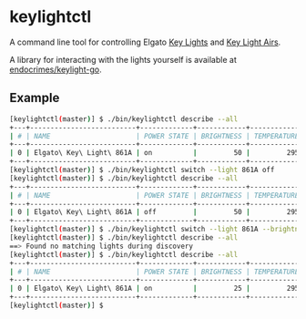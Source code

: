 # keylightctl

A command line tool for controlling Elgato [Key
Lights](https://www.elgato.com/en/gaming/key-light) and [Key Light
Airs](https://www.elgato.com/en/gaming/key-light-air).

A library for interacting with the lights yourself is available at
[endocrimes/keylight-go](https://github.com/endocrimes/keylight-go).

## Example

```bash
[keylightctl(master)] $ ./bin/keylightctl describe --all
+---+--------------------------+-------------+------------+-------------+
| # | NAME                     | POWER STATE | BRIGHTNESS | TEMPERATURE |
+---+--------------------------+-------------+------------+-------------+
| 0 | Elgato\ Key\ Light\ 861A | on          |         50 |         295 |
+---+--------------------------+-------------+------------+-------------+
[keylightctl(master)] $ ./bin/keylightctl switch --light 861A off               
[keylightctl(master)] $ ./bin/keylightctl describe --all         
+---+--------------------------+-------------+------------+-------------+
| # | NAME                     | POWER STATE | BRIGHTNESS | TEMPERATURE |
+---+--------------------------+-------------+------------+-------------+
| 0 | Elgato\ Key\ Light\ 861A | off         |         50 |         295 |
+---+--------------------------+-------------+------------+-------------+
[keylightctl(master)] $ ./bin/keylightctl switch --light 861A --brightness 25 on
[keylightctl(master)] $ ./bin/keylightctl describe --all                        
==> Found no matching lights during discovery
[keylightctl(master)] $ ./bin/keylightctl describe --all
+---+--------------------------+-------------+------------+-------------+
| # | NAME                     | POWER STATE | BRIGHTNESS | TEMPERATURE |
+---+--------------------------+-------------+------------+-------------+
| 0 | Elgato\ Key\ Light\ 861A | on          |         25 |         295 |
+---+--------------------------+-------------+------------+-------------+
[keylightctl(master)] $ 
```

